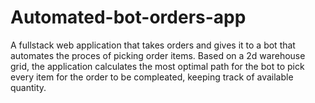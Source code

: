 # Automated-bot-orders-app
A fullstack web application that takes orders and gives it to a bot that automates the proces of picking order items. Based on a 2d warehouse grid, the application calculates the most optimal path for the bot to pick every item for the order to be compleated, keeping track of available quantity.
